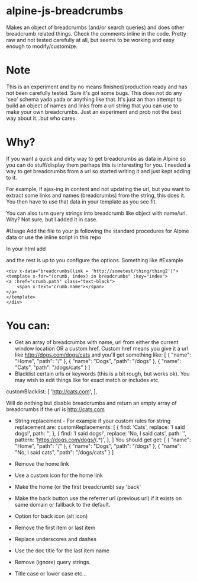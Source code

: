 # alpine-js-breadcrumbs
Makes an object of breadcrumbs (and/or search queries) and does other breadcrumb related things. 
Check the comments inline in the code. Pretty raw and not tested carefully at all, but seems to be working and easy enough to modify/customize.

# Note
This is an experiment and by no means finished/production ready and has not been carefully tested.  Sure it's got some bugs. This does not do any 'seo' schema yada yada or anything like that. It's just an than attempt to build an object of names and links from a url string that you can use to make your own breadcrumbs. Just an experiment and prob not the best way about it...but who cares.

# Why?
If you want a quick and dirty way to get breadcrumbs as data in Alpine so you can do stuff/display them perhaps this is interesting for you.  I needed a way to get breadcrumbs from a url so started writing it and just kept adding to it.

For example, if ajax-ing in content and not updating the url, but you want to extract some links and names (breadcrumbs) from the string, this does it. You then have to use that data in your template as you see fit.

You can also turn query strings into breadcrumb like object with name/url. Why? Not sure, but I added it in case. 

#Usage 
Add the file to your js following the standard procedures for Alpine data or use the inline script in this repo

In your html add <div x-data="breadcrub()"></div> and the rest is up to you configure the options. Something like
#Example
```
<div x-data="breadcrumbs(link = 'http://sometest/thing/thing2')">
<template x-for="(crumb, index) in breadcrumbs" :key="index">
<a :href="crumb.path" class="text-black">
    <span x-text="crumb.name"></span>
</a>
</template>
</div>
```
# You can:
- Get an array of breadcrumbs with name, url from either the current window location OR a custom href. Custom href means you give it a url like http://dogs.com/dogs/cats and you'll get something like:
[
    {
        "name": "Home",
        "path": "/"
    },
    {
        "name": "Dogs",
        "path": "/dogs"
    },
    {
        "name": "Cats",
        "path": "/dogs/cats"
    }
]
- Blacklist certain urls or keywords (this is a bit rough, but works ok). You may wish to edit things like for exact match or includes etc.

customBlacklist: [
		'http://cats.com',
	], 
  
  Will do nothing but disable breadcrumbs and return an empty array of breadcrumbs if the url is http://cats.com
  
- String replacement - For example if your custom rules for string replacement are:
customReplacements: [
		{
			find: 'Cats',
			replace: 'I said dogs!',
			path: '',
		},
		{
			find: 'I said dogs!',
			replace: 'No, I said cats',
			path: '',
			pattern: 'https://dogs.com/dogs/(.*)',
		},
]
You should get get:
[
    {
        "name": "Home",
        "path": "/"
    },
    {
        "name": "Dogs",
        "path": "/dogs"
    },
    {
        "name": "No, I said cats",
        "path": "/dogs/cats"
    }
]

- Remove the home link 
- Use a custom icon for the home link
- Make the home (or the first breadcrumb) say 'back'
- Make the back button use the referrer url (previous url) if it exists on same domain or fallback to the default. 
- Option for back icon (alt icon)
- Remove the first item or last item
- Replace underscores and dashes
- Use the doc title for the last item name
- Remove (ignore) query strings. 
- Title case or lower case
etc...

